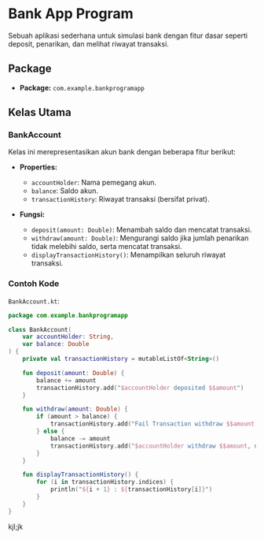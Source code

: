 # Bank App Program

Sebuah aplikasi sederhana untuk simulasi bank dengan fitur dasar seperti deposit, penarikan, dan melihat riwayat transaksi.

## Package

- **Package:** `com.example.bankprogramapp`

## Kelas Utama

### BankAccount

Kelas ini merepresentasikan akun bank dengan beberapa fitur berikut:

- **Properties:**
  - `accountHolder`: Nama pemegang akun.
  - `balance`: Saldo akun.
  - `transactionHistory`: Riwayat transaksi (bersifat privat).

- **Fungsi:**
  - `deposit(amount: Double)`: Menambah saldo dan mencatat transaksi.
  - `withdraw(amount: Double)`: Mengurangi saldo jika jumlah penarikan tidak melebihi saldo, serta mencatat transaksi.
  - `displayTransactionHistory()`: Menampilkan seluruh riwayat transaksi.

### Contoh Kode

`BankAccount.kt`:
```kotlin
package com.example.bankprogramapp

class BankAccount(
    var accountHolder: String,
    var balance: Double
) {
    private val transactionHistory = mutableListOf<String>()

    fun deposit(amount: Double) {
        balance += amount
        transactionHistory.add("$accountHolder deposited $$amount")
    }

    fun withdraw(amount: Double) {
        if (amount > balance) {
            transactionHistory.add("Fail Transaction withdraw $$amount over then balance $$balance")
        } else {
            balance -= amount
            transactionHistory.add("$accountHolder withdraw $$amount, now balance $$balance")
        }
    }

    fun displayTransactionHistory() {
        for (i in transactionHistory.indices) {
            println("${i + 1} : ${transactionHistory[i]}")
        }
    }
}
```


kjl;jk
